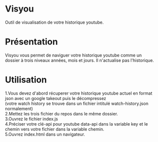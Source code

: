 # Visyou
Outil de visualisation de votre historique youtube.    
# Présentation
Visyou vous permet de naviguer votre historique youtube comme un dossier à trois niveaux années, mois et jours.
Il n'actualise pas l'historique.
# Utilisation
1.Vous devez d'abord récuperer votre historique youtube actuel en format json avec un google takeout puis le décompressez  
(votre watch history se trouve dans un fichier intitulé watch-history.json normalement)    
2.Mettez les trois fichier du repos dans le même dossier.  
3.Ouvrez le fichier index.js   
4.Préciser votre clé-api pour youtube data-api dans la variable key et le chemin vers votre fichier dans la variable chemin.  
5.Ouvrez index.html dans un navigateur.



